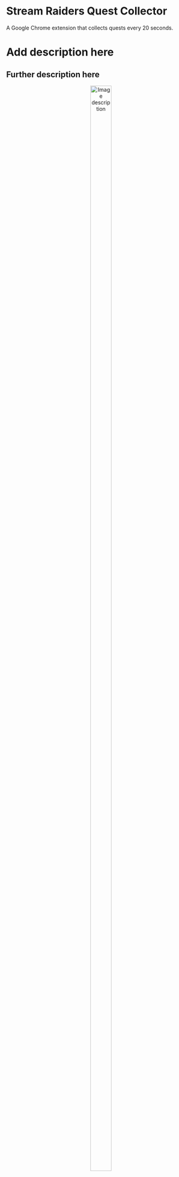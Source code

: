 # Stream Raiders Quest Collector

A Google Chrome extension that collects quests every 20 seconds.
# Add description here
## Further description here
<p align="center">
<img src="<url_here>" alt="Image description" height="85.93%" width="33.61%" hspace="30"/>
</p>
